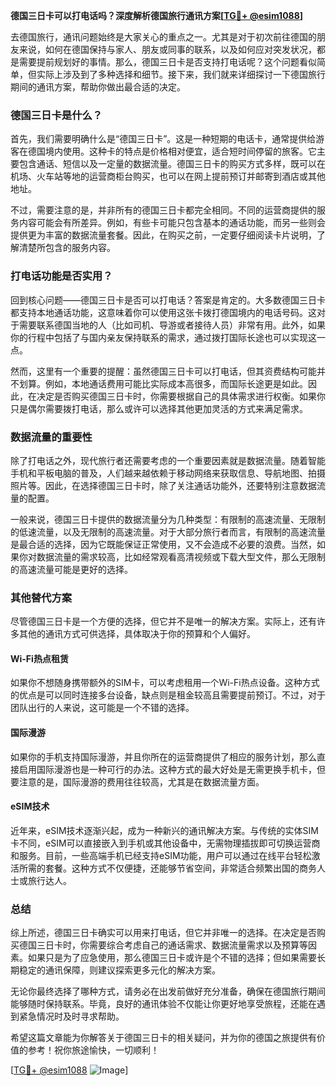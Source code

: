 **德国三日卡可以打电话吗？深度解析德国旅行通讯方案[[TG💪+ @esim1088](https://t.me/s/esim1088)]**

去德国旅行，通讯问题始终是大家关心的重点之一。尤其是对于初次前往德国的朋友来说，如何在德国保持与家人、朋友或同事的联系，以及如何应对突发状况，都是需要提前规划好的事情。那么，德国三日卡是否支持打电话呢？这个问题看似简单，但实际上涉及到了多种选择和细节。接下来，我们就来详细探讨一下德国旅行期间的通讯方案，帮助你做出最合适的决定。

### 德国三日卡是什么？

首先，我们需要明确什么是“德国三日卡”。这是一种短期的电话卡，通常提供给游客在德国境内使用。这种卡的特点是价格相对便宜，适合短时间停留的旅客。它主要包含通话、短信以及一定量的数据流量。德国三日卡的购买方式多样，既可以在机场、火车站等地的运营商柜台购买，也可以在网上提前预订并邮寄到酒店或其他地址。

不过，需要注意的是，并非所有的德国三日卡都完全相同。不同的运营商提供的服务内容可能会有所差异。例如，有些卡可能只包含基本的通话功能，而另一些则会提供更为丰富的数据流量套餐。因此，在购买之前，一定要仔细阅读卡片说明，了解清楚所包含的服务内容。

### 打电话功能是否实用？

回到核心问题——德国三日卡是否可以打电话？答案是肯定的。大多数德国三日卡都支持本地通话功能，这意味着你可以使用这张卡拨打德国境内的电话号码。这对于需要联系德国当地的人（比如司机、导游或者接待人员）非常有用。此外，如果你的行程中包括了与国内亲友保持联系的需求，通过拨打国际长途也可以实现这一点。

然而，这里有一个重要的提醒：虽然德国三日卡可以打电话，但其资费结构可能并不划算。例如，本地通话费用可能比实际成本高很多，而国际长途更是如此。因此，在决定是否购买德国三日卡时，你需要根据自己的具体需求进行权衡。如果你只是偶尔需要拨打电话，那么或许可以选择其他更加灵活的方式来满足需求。

### 数据流量的重要性

除了打电话之外，现代旅行者还需要考虑的一个重要因素就是数据流量。随着智能手机和平板电脑的普及，人们越来越依赖于移动网络来获取信息、导航地图、拍摄照片等。因此，在选择德国三日卡时，除了关注通话功能外，还要特别注意数据流量的配置。

一般来说，德国三日卡提供的数据流量分为几种类型：有限制的高速流量、无限制的低速流量，以及无限制的高速流量。对于大部分旅行者而言，有限制的高速流量是最合适的选择，因为它既能保证正常使用，又不会造成不必要的浪费。当然，如果你对数据流量的需求较高，比如经常观看高清视频或下载大型文件，那么无限制的高速流量可能是更好的选择。

### 其他替代方案

尽管德国三日卡是一个方便的选择，但它并不是唯一的解决方案。实际上，还有许多其他的通讯方式可供选择，具体取决于你的预算和个人偏好。

#### Wi-Fi热点租赁
如果你不想随身携带额外的SIM卡，可以考虑租用一个Wi-Fi热点设备。这种方式的优点是可以同时连接多台设备，缺点则是租金较高且需要提前预订。不过，对于团队出行的人来说，这可能是一个不错的选择。

#### 国际漫游
如果你的手机支持国际漫游，并且你所在的运营商提供了相应的服务计划，那么直接启用国际漫游也是一种可行的办法。这种方式的最大好处是无需更换手机卡，但要注意的是，国际漫游的费用往往较高，尤其是在数据流量方面。

#### eSIM技术
近年来，eSIM技术逐渐兴起，成为一种新兴的通讯解决方案。与传统的实体SIM卡不同，eSIM可以直接嵌入到手机或其他设备中，无需物理插拔即可切换运营商和服务。目前，一些高端手机已经支持eSIM功能，用户可以通过在线平台轻松激活所需的套餐。这种方式不仅便捷，还能够节省空间，非常适合频繁出国的商务人士或旅行达人。

### 总结

综上所述，德国三日卡确实可以用来打电话，但它并非唯一的选择。在决定是否购买德国三日卡时，你需要综合考虑自己的通话需求、数据流量需求以及预算等因素。如果只是为了应急使用，那么德国三日卡或许是个不错的选择；但如果需要长期稳定的通讯保障，则建议探索更多元化的解决方案。

无论你最终选择了哪种方式，请务必在出发前做好充分准备，确保在德国旅行期间能够随时保持联系。毕竟，良好的通讯体验不仅能让你更好地享受旅程，还能在遇到紧急情况时及时寻求帮助。

希望这篇文章能为你解答关于德国三日卡的相关疑问，并为你的德国之旅提供有价值的参考！祝你旅途愉快，一切顺利！

[[TG💪+ @esim1088](https://t.me/s/esim1088) ![Image](https://i.postimg.cc/4NQfJmqS/Snipaste-2025-05-13-00-14-12.png)]